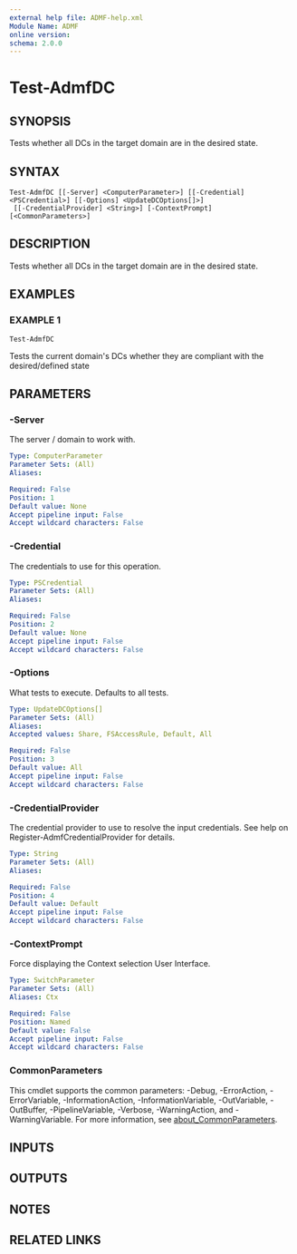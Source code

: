 ```yaml
---
external help file: ADMF-help.xml
Module Name: ADMF
online version:
schema: 2.0.0
---
```


# Test-AdmfDC

## SYNOPSIS
Tests whether all DCs in the target domain are in the desired state.

## SYNTAX

```
Test-AdmfDC [[-Server] <ComputerParameter>] [[-Credential] <PSCredential>] [[-Options] <UpdateDCOptions[]>]
 [[-CredentialProvider] <String>] [-ContextPrompt] [<CommonParameters>]
```

## DESCRIPTION
Tests whether all DCs in the target domain are in the desired state.

## EXAMPLES

### EXAMPLE 1
```
Test-AdmfDC
```

Tests the current domain's DCs whether they are compliant with the desired/defined state

## PARAMETERS

### -Server
The server / domain to work with.

```yaml
Type: ComputerParameter
Parameter Sets: (All)
Aliases:

Required: False
Position: 1
Default value: None
Accept pipeline input: False
Accept wildcard characters: False
```

### -Credential
The credentials to use for this operation.

```yaml
Type: PSCredential
Parameter Sets: (All)
Aliases:

Required: False
Position: 2
Default value: None
Accept pipeline input: False
Accept wildcard characters: False
```

### -Options
What tests to execute.
Defaults to all tests.

```yaml
Type: UpdateDCOptions[]
Parameter Sets: (All)
Aliases:
Accepted values: Share, FSAccessRule, Default, All

Required: False
Position: 3
Default value: All
Accept pipeline input: False
Accept wildcard characters: False
```

### -CredentialProvider
The credential provider to use to resolve the input credentials.
See help on Register-AdmfCredentialProvider for details.

```yaml
Type: String
Parameter Sets: (All)
Aliases:

Required: False
Position: 4
Default value: Default
Accept pipeline input: False
Accept wildcard characters: False
```

### -ContextPrompt
Force displaying the Context selection User Interface.

```yaml
Type: SwitchParameter
Parameter Sets: (All)
Aliases: Ctx

Required: False
Position: Named
Default value: False
Accept pipeline input: False
Accept wildcard characters: False
```

### CommonParameters
This cmdlet supports the common parameters: -Debug, -ErrorAction, -ErrorVariable, -InformationAction, -InformationVariable, -OutVariable, -OutBuffer, -PipelineVariable, -Verbose, -WarningAction, and -WarningVariable. For more information, see [about_CommonParameters](http://go.microsoft.com/fwlink/?LinkID=113216).

## INPUTS

## OUTPUTS

## NOTES

## RELATED LINKS
